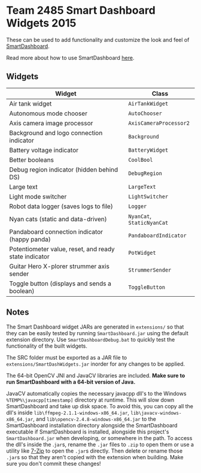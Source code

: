 Team 2485 Smart Dashboard Widgets 2015
=================================

These can be used to add functionality and customize the look and feel of [SmartDashboard](http://firstforge.wpi.edu/sf/projects/smartdashboard).

Read more about how to use SmartDashboard [here](http://wpilib.screenstepslive.com/s/3120/m/7932).

Widgets
-------

| Widget                                                | Class                      |
| ----------------------------------------------------- | -------------------------- |
| Air tank widget                                       | `AirTankWidget`            |
| Autonomous mode chooser                               | `AutoChooser`              |
| Axis camera image processor                           | `AxisCameraProcessor2`     |
| Background and logo connection indicator              | `Background`               |
| Battery voltage indicator                             | `BatteryWidget`            |
| Better booleans                                       | `CoolBool`                 |
| Debug region indicator (hidden behind DS)             | `DebugRegion`              |
| Large text                                            | `LargeText`                |
| Light mode switcher                                   | `LightSwitcher`            |
| Robot data logger (saves logs to file)                | `Logger`                   |
| Nyan cats (static and data-driven)                    | `NyanCat`, `StaticNyanCat` |
| Pandaboard connection indicator (happy panda)         | `PandaboardIndicator`      |
| Potentiometer value, reset, and ready state indicator | `PotWidget`                |
| Guitar Hero X-plorer strummer axis sender             | `StrummerSender`           |
| Toggle button (displays and sends a boolean)          | `ToggleButton`             |

Notes
-----

The Smart Dashboard widget JARs are generated in `extensions/` so that they can be easily tested by running `SmartDashboard.jar` using the default extension directory. Use `SmartDashboardDebug.bat` to quickly test the functionality of the built widgets.

The SRC folder must be exported as a JAR file to `extensions/SmartDashWidgets.jar` inorder for any changes to be applied.

The 64-bit OpenCV JNI and JavaCV libraries are included. **Make sure to run SmartDashboard with a 64-bit version of Java.**

JavaCV automatically copies the necessary javacpp dll's to the Windows `%TEMP%\javacpp[timestamp]` directory at runtime. This will slow down SmartDashboard and take up disk space. To avoid this, you can copy all the dll's inside `lib\ffmpeg-2.1.1-windows-x86_64.jar`, `lib\javacv-windows-x86_64.jar`, and `lib\opencv-2.4.8-windows-x86_64.jar` to the SmartDashboard installation directory alongside the SmartDashboard executable if SmartDashboard is installed, alongside this project's `SmartDashboard.jar` when developing, or somewhere in the path. To access the dll's inside the .`jar`s, rename the `.jar` files to `.zip` to open them or use a utility like [7-Zip](http://www.7-zip.org/) to open the `.jar`s directly. Then delete or rename those `.jar`s so that they aren't copied with the extension when building. Make sure you don't commit these changes!
